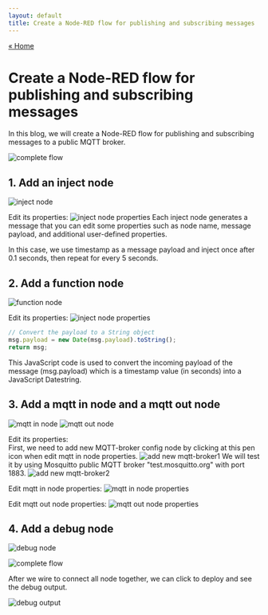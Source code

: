 ```yaml
---
layout: default
title: Create a Node-RED flow for publishing and subscribing messages
---
```


[« Home](https://jedsadasrijunpoe.github.io/)

# Create a Node-RED flow for publishing and subscribing messages

In this blog, we will create a Node-RED flow for publishing and subscribing messages to a public MQTT broker.

![complete flow](/images/node_red/mynodered9.png)

## 1. Add an inject node

![inject node](/images/node_red/mynodered2-1.png)

Edit its properties:
![inject node properties](/images/node_red/mynodered3.png)
Each inject node generates a message that you can edit some properties such as node name, message payload, and additional user-defined properties.

In this case, we use timestamp as a message payload and inject once after 0.1 seconds, then repeat for every 5 seconds.

## 2. Add a function node

![function node](/images/node_red/mynodered6-1.png)

Edit its properties:
![inject node properties](/images/node_red/mynodered7.png)

```js
// Convert the payload to a String object
msg.payload = new Date(msg.payload).toString();
return msg;
```

This JavaScript code is used to convert the incoming payload of the message (msg.payload) which is a timestamp value (in seconds) into a JavaScript Datestring.

## 3. Add a mqtt in node and a mqtt out node

![mqtt in node](/images/node_red/mynodered10-1.png)
![mqtt out node](/images/node_red/mynodered11-1.png)

Edit its properties:  
First, we need to add new MQTT-broker config node by clicking at this pen icon when edit mqtt in node properties.
![add new mqtt-broker1](/images/node_red/mynodered10-2.png)
We will test it by using Mosquitto public MQTT broker "test.mosquitto.org" with port 1883.
![add new mqtt-broker2](/images/node_red/mynodered8.png)

Edit mqtt in node properties:
![mqtt in node properties](/images/node_red/mynodered11.png)

Edit mqtt out node properties:
![mqtt out node properties](/images/node_red/mynodered10.png)

## 4. Add a debug node

![debug node](/images/node_red/mynodered15.png)

![complete flow](/images/node_red/mynodered9.png)

After we wire to connect all node together, we can click to deploy and see the debug output.

![debug output](/images/node_red/mynodered16.png)
